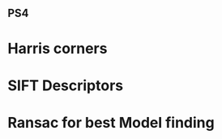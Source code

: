 <h2 >PS4 </h2> 
<h1>Harris corners  </h1>
<h1>SIFT Descriptors   </h1>
<h1>Ransac for best Model finding </h1>
